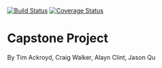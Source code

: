 [![Build Status](https://travis-ci.org/159356-1702-Extramural/capstone.svg?branch=master)](https://travis-ci.org/159356-1702-Extramural/capstone) 
[![Coverage Status](https://coveralls.io/repos/github/159356-1702-Extramural/capstone/badge.svg?branch=master)](https://coveralls.io/github/159356-1702-Extramural/capstone?branch=master)

# Capstone Project
By Tim Ackroyd, Craig Walker, Alayn Clint, Jason Qu